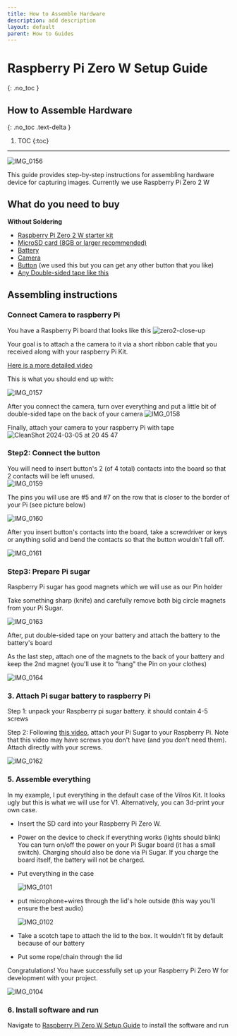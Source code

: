 ```yaml
---
title: How to Assemble Hardware
description: add description
layout: default
parent: How to Guides
---
```


# Raspberry Pi Zero W Setup Guide
{: .no_toc }

## How to Assemble Hardware
{: .no_toc .text-delta }

1. TOC
{:toc}

---

![IMG_0156](https://github.com/BasedSocialCo/whomane/assets/43514161/f5004a26-3a2f-4e5c-a229-564b3f80a556)


This guide provides step-by-step instructions for assembling hardware device for capturing images. Currently we use Raspberry Pi Zero 2 W
## What do you need to buy


 **Without Soldering**
- [Raspberry Pi Zero 2 W starter kit](https://www.amazon.com/Vilros-Raspberry-Incudes-HDMI-USB-Adapters/dp/B09M1PS35R/ref=sr_1_1_sspa?dib=eyJ2IjoiMSJ9.7uwaVS6VlIyCOjU6bSCtilVtXA4LRZlsMI7u7c0q7_RWrDRzbTeOdGo7RMfSkGMR-xvuauf8BnIWA0yDFsu05NCiJuPaCtsgEG_4abxGwHYKI9tpQko0gVaBg3sOrqgV0QigrnGU7rVbuWtgMwqil-l5W3LrEkA27nawQ5wptpLJ-T_p9nUU8QE5xHWXd9b27tsm-TM0dYnB_KRw-JD95m2f7aXZFiXRC2S68UEq0eE.dEIhxLbFiZ4WOZYcBpqwqwv_ACeMe7Z46VDGsVTaTNY&dib_tag=se&keywords=raspberry+pi+zero+2+w&qid=1709075875&sr=8-1-spons&sp_csd=d2lkZ2V0TmFtZT1zcF9hdGY&psc=1)
- [MicroSD card (8GB or larger recommended)](https://www.amazon.com/SanDisk-2-Pack-microSDHC-Memory-2x32GB/dp/B08GY9NYRM/ref=pd_bxgy_d_sccl_1/145-9248613-0901538?content-id=amzn1.sym.839d7715-b862-4989-8f65-c6f9502d15f9&th=1)
- [Battery](https://amazon.com/Pisugar2-Portable-Pwnagotchi-Raspberry-Accessories/dp/B08D678XPR?crid=20HTG4JLWZJBO&keywords=battery+for+raspberry+pi-zero&qid=1706907491&s=electronics&sprefix=,electronics,287&sr=1-3)
- [Camera](https://www.amazon.com/Raspberry-Pi-Camera-Module-Megapixel/dp/B01ER2SKFS?th=1)
- [Button](https://www.amazon.com/Adafruit-Colorful-Square-Tactile-Assortment/dp/B00KLDQ0YG/ref=sr_1_1?crid=3ALMFBAVSNXWS&dib=eyJ2IjoiMSJ9.nVaQ7gCpV3AiaDvAtVwKlU-gzxSiUrvudVwVopmaJlP4VhXwSqRniN1w6FWMUCglsKNimvQsPhxgYuunMw6Sc8Y33zhVBx_C5G4yr_3i4TZY_P8vCOEpopu36b4mk3Y5sIpqbDWRLqjI2HmoPdA4Jtv9Ite32dJoUg7X7GBdHRwLqd225DsbkOj9uyUo38SHZLcJaPNxkiEM-_MpCzgoSm6s5nYL7qbQM_7h2BBup1g.p7btLbSYPdT2qmJ126D6niGFfCGmnifGbSI9AHK8ZRo&dib_tag=se&keywords=adafruit+square+buttons&qid=1709697564&sprefix=adafruit+squarebuttons%2Caps%2C164&sr=8-1) (we used this but you can get any other button that you like)
- [Any Double-sided tape like this](https://www.amazon.com/Aylaa-Adhesive-Removable-Picture-Multipurpose/dp/B0C54LRW2G/ref=sr_1_5?crid=395F2X9PJWNB7&dib=eyJ2IjoiMSJ9.5-VEQuzZ-lua7GMufaJfJetMnXiYGtC-7mHHq4GUTBuo-bP9hfdqGpy0M6WKGg5OmjPkwLz638JP2s1qAJc8VjwKZpW6vE-CJNz0aRQ-y2KX0z7FPV8EGUobEijmeZvEzGlH1tVjcZz1KjJiv6Dip0_ArdYmB7x3P5QRVuO_L1fbWQ1GX73VXH_JdrsVOZTQjY5OuQxevb4ORTX42m1Yf_2ONxniKRDI-eqnPbvxXnczwKe99EGQ5zvGu1Nb0jEuRuHWkNCJHTSzbu-Bqzp3JGyhS5exydmsmrkNCqrDtFI.yiT2ohdWcGWhEAYrypFnd-AkiUZZuXt9V7Fh65JbVW8&dib_tag=se&keywords=2+sided+tape+mounting+tape&qid=1709697657&sprefix=2-sided+tape+moun%2Caps%2C158&sr=8-5)

## Assembling instructions

### Connect Camera to raspberry Pi


You have a Raspberry Pi board that looks like this ![zero2-close-up](https://github.com/kodjima33/ADeus/assets/43514161/c9f5ce13-9e63-48ca-b930-4f13501b4de4)

Your goal is to attach a the camera to it via a short ribbon cable that you received along with your raspberry Pi Kit.

[Here is a more detailed video](https://www.youtube.com/watch?v=zFAX4pH1BPA)

This is what you should end up with: 

![IMG_0157](https://github.com/BasedSocialCo/whomane/assets/43514161/2818227f-4780-49dd-b2ec-90ca1141ffba)

After you connect the camera, turn over everything and put a little bit of double-sided tape on the back of your camera
![IMG_0158](https://github.com/BasedSocialCo/whomane/assets/43514161/d229726d-270b-4e29-a05a-ffcf78726435)

Finally, attach your camera to your raspberry Pi with tape
![CleanShot 2024-03-05 at 20 45 47](https://github.com/BasedSocialCo/whomane/assets/43514161/3df341b2-4f9d-4439-a8eb-5af412d9530b)




### Step2: Connect the button

You will need to insert button's 2 (of 4 total) contacts into the board so that 2 contacts will be left unused.   
![IMG_0159](https://github.com/BasedSocialCo/whomane/assets/43514161/6deaba8e-ee26-49e8-9cb8-714c6e88eb6f)

The pins you will use are #5 and #7 on the row that is closer to the border of your Pi (see picture below)

![IMG_0160](https://github.com/BasedSocialCo/whomane/assets/43514161/34f8ea0c-b3d2-4a6e-ba68-78efeb305924)

After you insert button's contacts into the board, take a screwdriver or keys or anything solid and bend the contacts so that the button wouldn't fall off.

![IMG_0161](https://github.com/BasedSocialCo/whomane/assets/43514161/757a57a5-4040-485c-b537-384a828d2e65)



### Step3: Prepare Pi sugar
Raspberry Pi sugar has good magnets which we will use as our Pin holder



Take something sharp (knife) and carefully remove both big circle magnets from your Pi Sugar. 

![IMG_0163](https://github.com/BasedSocialCo/whomane/assets/43514161/2701fc55-7295-4bd9-baf9-f8e43fd71187)

After, put double-sided tape on your battery and attach the battery to the battery's board

As the last step, attach one of the magnets to the back of your battery and keep the 2nd magnet (you'll use it to "hang" the Pin on your clothes)

![IMG_0164](https://github.com/BasedSocialCo/whomane/assets/43514161/055cd708-7cbe-417a-b4e9-df9b3fda2466)

### 3. Attach Pi sugar battery to raspberry Pi

Step 1: unpack your Raspberry pi sugar battery. it should contain 4-5 screws

Step 2: Following [this video](https://www.youtube.com/watch?v=XA4j9hRiFmw), attach your Pi Sugar to your Raspberry Pi. Note that this video may have screws you don't have (and you don't need them). Attach directly with your screws.

![IMG_0162](https://github.com/BasedSocialCo/whomane/assets/43514161/94c665ba-e72f-45a7-90d5-05c24899ca09)



### 5. Assemble everything

In my example, I put everything in the default case of the Vilros Kit. It looks ugly but this is what we will use for V1. Alternatively, you can 3d-print your own case.

- Insert the SD card into your Raspberry Pi Zero W.
- Power on the device to check if everything works (lights should blink)
  You can turn on/off the power on your Pi Sugar board (it has a small switch). Charging should also be done via Pi Sugar. If you charge the board itself, the battery will not be charged.
- Put everything in the case

  ![IMG_0101](https://github.com/kodjima33/ADeus/assets/43514161/27af8e8f-63ce-4716-8c50-f9a07a573fd4)

- put microphone+wires through the lid's hole outside (this way you'll ensure the best audio)
  
   ![IMG_0102](https://github.com/kodjima33/ADeus/assets/43514161/9f60c6b4-0b2c-4e60-bb4a-8adeadb86542)

- Take a scotch tape to attach the lid to the box. It wouldn't fit by default because of our battery
- Put some rope/chain through the lid 

Congratulations! You have successfully set up your Raspberry Pi Zero W for development with your project.

![IMG_0104](https://github.com/kodjima33/ADeus/assets/43514161/13763100-3d34-471d-bb5f-379e452ea971)


### 6. Install software and run
Navigate to [Raspberry Pi Zero W Setup Guide](https://docs.adeus.ai/guides/setup_raspberry_pi_zero.html) to install the software and run 
